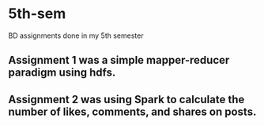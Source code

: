 # 5th-sem
BD assignments done in my 5th semester

## Assignment 1 was a simple mapper-reducer paradigm using hdfs.

## Assignment 2 was using Spark to calculate the number of likes, comments, and shares on posts.
